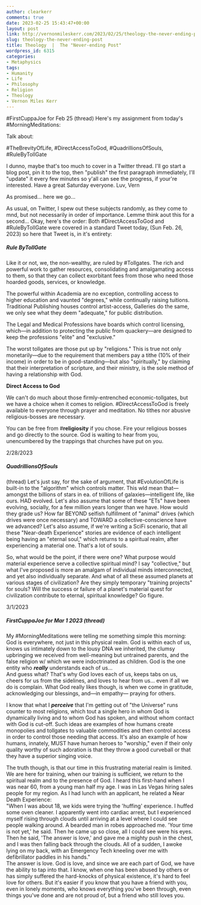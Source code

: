 ```yaml
---
author: clearkerr
comments: true
date: 2023-02-25 15:43:47+00:00
layout: post
link: http://vernonmileskerr.com/2023/02/25/theology-the-never-ending-post/
slug: theology-the-never-ending-post
title: Theology  |  The "Never-ending Post"
wordpress_id: 6315
categories:
- Metaphysics
tags:
- Humanity
- Life
- Philosophy
- Religion
- Theology
- Vernon Miles Kerr
---
```





#FirstCuppaJoe for Feb 25 (thread) Here's my assignment from today's #MorningMeditations:







Talk about: 







#TheBrevityOfLife,  #DirectAccessToGod,  #QuadrillionsOfSouls, #RuleByTollGate







I dunno, maybe that's too much to cover in a Twitter thread. I'll go start a blog post, pin it to the top, then "publish" the first paragraph immediately, I'll "update" it every few minutes so y'all can see the progress, if your're interested. Have a great Saturday everyone. Luv, Vern







As promised... here we go...







As usual, on Twitter, I spew out these subjects randomly, as they come to mnd, but not necessarily in order of importance.  Lemme think aout this for a second...  Okay,  here's the order:   Both #DirectAccessToGod and #RuleByTollGate were covered in a standard Tweet today,  (Sun Feb. 26, 2023) so here that Tweet is,  in it's entirety:    







##### Rule ByTollGate 







Like it or not, we, the non-wealthy, are ruled by #Tollgates. The rich and powerful work to gather resources, consolidating and amalgamating access to them, so that they can collect exorbitant fees from those who need those hoarded goods, services, or knowledge.







The powerful within Academia are no exception, controlling access to higher education and vaunted "degrees," while continually raising tuitions. Traditional Publishing houses control artist-access, Galleries do the same, we only see what they deem "adequate," for public distribution.







The Legal and Medical Professions have boards which control licensing, which—in addition to protecting the public from quackery—are designed to keep the professions "elite" and "exclusive."







The worst tollgates are those put up by "religions." This is true not only monetarily—due to the requirement that members pay a tithe (10% of their income) in order to be in good-standing—but also "spiritually," by claiming that their interpretation of scripture, and their ministry,  is the sole method of having a relationship with God.







**Direct Access to God**







We can't do much about those firmly-entrenched economic-tollgates, but we have a choice when it comes to religion. #DirectAccessToGod is freely available to everyone through prayer and meditation. No tithes nor abusive religious-bosses are necessary.







You can be free from #**religiosity** if you chose. Fire your religious bosses and go directly to the source. God is waiting to hear from you, unencumbered by the trappings that churches have put on you.







2/28/2023







##### QuadrillionsOfSouls 







(thread) Let's just say, for the sake of argument, that #EvolutionOfLife is built-in to the "algorithm" which controls matter. This wld mean that—amongst the billions of stars in ea. of trillions of galaxies—intelligent life, like ours. HAD evolved. Let's also assume that some of these "ETs" have been evolving, socially, for a few million years longer than we have. How would they grade us? How far BEYOND selfish fulfillment of "animal" drives (which drives were once necessary) and TOWARD a collective-conscience have we advanced? Let's also assume, if we're writing a SciFi scenario, that all these "Near-death Experience" stories are evidence of each intelligent being having an "eternal soul," which returns to a spiritual realm, after experiencing a material one. That's a lot of souls.







So, what would be the point, if there were one? What purpose would material experience serve a collective spiritual mind? I say "collective," but what I've proposed is more an amalgam of individual minds interconnected, and yet also individually separate. And what of all these assumed planets at various stages of civilization? Are they simply temporary "training projects" for souls? Will the success or failure of a planet's material quest for civilization contribute to eternal, spiritual knowledge? Go figure.







3/1/2023







##### FirstCuppaJoe for Mar 1 2023 (thread)







My #MorningMeditations were telling me something simple this morning: God is everywhere, not just in this physical realm. God is within each of us, knows us intimately down to the lousy DNA we inherited, the clumsy upbringing we received from well-meaning but untrained parents, and the false religion w/ which we were indoctrinated as children. God is the one entity who **_really_** understands each of us…  
And guess what? That's why God loves each of us, keeps tabs on us, cheers for us from the sidelines, and loves to hear from us… even if all we do is complain. What God really likes though, is when we come in gratitude, acknowledging our blessings, and—in empathy— praying for others.







I know that what I _**perceive**_ that I'm getting out of "the Universe" runs counter to most religions, which tout a single hero in whom God is dynamically living and to whom God has spoken, and without whom contact with God is cut-off. Such ideas are examples of how humans create monopolies and tollgates to valuable commodities and then control access in order to control those needing that access. It's also an example of how humans, innately, MUST have human heroes to "worship," even if their only quality worthy of such adoration is that they throw a good curveball or that they have a superior singing voice.







The truth though, is that our time in this frustrating material realm is limited. We are here for training, when our training is sufficient, we return to the spiritual realm and to the presence of God. I heard this first-hand when I was near 60, from a young man half my age. I was in Las Vegas hiring sales people for my region. As I had lunch with an applicant, he related a Near Death Experience:  
"When I was about 18, we kids were trying the 'huffing' experience. I huffed some oven cleaner. I apparently went into cardiac arrest, but I experienced myself rising through clouds until arriving at a level where I could see people walking around. A bearded man in robes approached me. 'Your time is not yet,' he said. Then he came up so close, all I could see were his eyes. Then he said, 'The answer is love,' and gave me a mighty push in the chest, and I was then falling back through the clouds. All of a sudden, I awoke lying on my back, with an Emergency Tech kneeling over me with defibrillator paddles in his hands."  
The answer is love. God is love, and since we are each part of God, we have the ability to tap into that.  I know, when one has been abused by others or has simply suffered the hard-knocks of physical existence, it's hard to feel love for others. But it's easier if you know that you have a friend with you, even in lonely moments, who knows everything you've been through, even things you've done and are not proud of, but a friend who still loves you.



